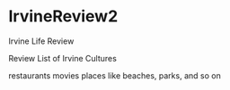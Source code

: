 # IrvineReview2
Irvine Life Review

Review List of Irvine Cultures

restaurants
movies
places like beaches, parks, and so on
